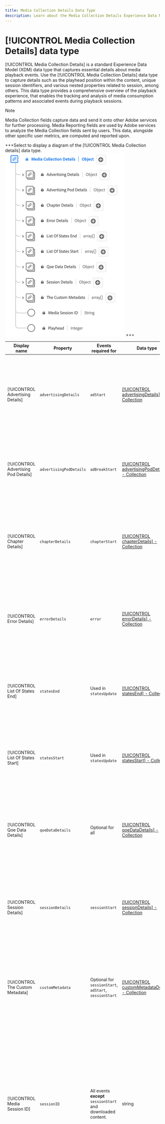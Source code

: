 ```yaml
---
title: Media Collection Details Data Type
description: Learn about the Media Collection Details Experience Data Model (XDM) data type.
---
```

# [!UICONTROL Media Collection Details] data type 

[!UICONTROL Media Collection Details] is a standard Experience Data Model (XDM) data type that captures essential details about media playback events. Use the [!UICONTROL Media Collection Details] data type to capture details such as the playhead position within the content, unique session identifiers, and various nested properties related to session, among others. This data type provides a comprehensive overview of the playback experience, that enables the tracking and analysis of media consumption patterns and associated events during playback sessions.

>[!NOTE]
>
>Media Collection fields capture data and send it onto other Adobe services for further processing. Media Reporting fields are used by Adobe services to analyze the Media Collection fields sent by users. This data, alongside other specific user metrics, are computed and reported upon.

+++Select to display a diagram of the [!UICONTROL Media Collection details] data type.
![A diagram of the [!UICONTROL Media Collection details information] data type.](../images/data-types/media-collection-details.png)
+++

| Display name                         | Property                | Events required for                                        | Data type | Description |
| ------------------------------------ | ----------------------- | ---------------------------------------------------------- | --------- | ----------- |
| [!UICONTROL Advertising Details]     | `advertisingDetails`    |  `adStart`                                                 | [[!UICONTROL advertisingDetails] - Collection](./advertising-details-collection.md) |  Advertising Details refer to specific information related to advertising activities during the experience event. This includes ad metadata, targeting specifics, and performance metrics. |
| [!UICONTROL Advertising Pod Details] | `advertisingPodDetails` |  `adBreakStart`                                            | [[!UICONTROL advertisingPodDetails] - Collection](./advertising-pod-details-collection.md)  |  Advertising Pod Details contain information concerning ad pods within the experience event. It provides insights into ad sequence, content, and engagement metrics. |
| [!UICONTROL Chapter Details]         | `chapterDetails`        |  `chapterStart`                                            |  [[!UICONTROL chapterDetails] - Collection](./chapter-details-collection.md) |  Chapter Details captures data related to the chapters or segmented portions of the content. It provides information about chapter markers, timelines, and associated metadata. |
| [!UICONTROL Error Details]           | `errorDetails`          |   `error`                                                  |  [[!UICONTROL errorDetails] - Collection](./error-details-collection.md) |  Error Details contain information pertaining to errors encountered during the experience event. This includes error codes, descriptions, timestamps, and relevant contextual data. |
| [!UICONTROL List Of States End]      | `statesEnd`             |   Used in `statesUpdate`                                   |[[!UICONTROL statesEnd] - Collection](./list-of-states-end-collection.md) |  States End provides an array to list the states at the conclusion of the experience event. It contains details about the final playback states or content status. |
| [!UICONTROL List Of States Start]    | `statesStart`           |   Used in `statesUpdate`                                   | [[!UICONTROL statesStart] - Collection](./list-of-states-start-collection.md) |  States Start provides an array to list the states at the beginning of the experience event. It features data related to playback, user actions, or content specifics. |
| [!UICONTROL Qoe Data Details]        | `qoeDataDetails`        |   Optional for all                                         | [[!UICONTROL qoeDataDetails] - Collection](./qoe-data-details-collection.md) |  QoE (Quality of Experience) Data Details capture performance-related metrics and user experience data. It provides insights into quality, responsiveness, and user interactions. |
| [!UICONTROL Session Details]         | `sessionDetails`        |  `sessionStart`                                            | [[!UICONTROL sessionDetails] - Collection](./session-details-collection.md)  |  Session Details encompass comprehensive information associated with the experience event, offering insights into user interactions, duration, and contextual data pertinent to the playback session. |
| [!UICONTROL The Custom Metadata]     | `customMetadata`        |   Optional for `sessionStart`, `adStart`, `sessionStart`   | [[!UICONTROL customMetadataDetails] - Collection](./custom-metadata-details-collection.md) |  Custom Metadata contains user-defined or additional metadata associated with the experience event. This metadata allows for personalized or specific data to be included in the event context. |
| [!UICONTROL Media Session ID]        | `sessionID`             |All events **except** `sessionStart` and downloaded content.|  string |  The Media Session ID uniquely identifies an instance of a content stream during an individual playback session. It serves as a distinctive identifier for tracking and managing the specific playback experience associated with a user or viewer.<br><em>Note:<em>`sessionId` is sent on all events, except for `sessionStart` and for all downloaded events. |
| [!UICONTROL Playhead]                | `playhead`              |   All events                                               | integer |  The Playhead represents the current playback position within the media content. For live content, it indicates the current second of the day (0 <= playhead < 86400). For recorded content, it reflects the current second of the content's duration (0 <= playhead < content length).  |

{style="table-layout:auto"}

<!-- REMOVED due to absence in Ref-Impl-Schema schema: | [!UICONTROL List Of States]          | `states`                |   `statesUpdate`                                           | [[!UICONTROL playerStateData]](./player-state-data-information.md) |  The States property is an array that captures various states throughout the experience event. This property provides sequential data on playback, user actions, or content changes. | -->

<!-- removed but there is no 'List of states' Start/End data type so i am unsure what to do ?
| [!UICONTROL List Of States End]      | `statesEnd`             |   Used in `statesUpdate`                                   |[[!UICONTROL playerStateData] - Collection](./player-state-data-collection.md) |  States End provides an array to list the states at the conclusion of the experience event. It contains details about the final playback states or content status. |
| [!UICONTROL List Of States Start]    | `statesStart`           |   Used in `statesUpdate`                                   | [[!UICONTROL playerStateData] - Collection](./player-state-data-information-collection.md) |  States Start provides an array to list the states at the beginning of the experience event. It features data related to playback, user actions, or con
 -->

<!-- 
advertisingDetails 
advertisingPodDetails 
chapterDetails 
customMetadata
errorDetails 
qoeDataDetails
sessionDetails
statesEnd
statesStart
playhead 
sessionID  
-->
